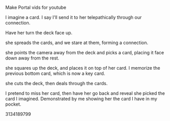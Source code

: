 Make Portal vids for youtube

I imagine a card. I say I'll send it to her telepathically through our connection.

Have her turn the deck face up.

she spreads the cards, and we stare at them, forming a connection.

she points the camera away from the deck and picks a card, placing it face down away from the rest.

she squares up the deck, and places it on top of her card. I memorize the previous bottom card, which is now a key card.

she cuts the deck, then deals through the cards.

I pretend to miss her card, then have her go back and reveal she picked the card I imagined. Demonstrated by me showing her the card I have in my pocket.

3134189799